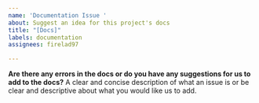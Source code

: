 ```yaml
---
name: 'Documentation Issue '
about: Suggest an idea for this project's docs
title: "[Docs]"
labels: documentation
assignees: firelad97

---
```


**Are there any errors in the docs or do you have any suggestions for us to add to the docs?**
A clear and concise description of what an issue is or be clear and descriptive about what you would like us to add.
